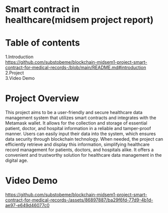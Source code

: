 # Smart contract in healthcare(midsem project report)
# Table of contents
1.Introduction<br /> 
https://github.com/substobeme/blockchain-midsem1-project-smart-contract-for-medical-records-/blob/main/README.md#introduction
2.Project<br/>
3.Video Demo


# Project Overview
This project aims to be a user-friendly and secure healthcare data management system that utilizes smart contracts and integrates with the Metamask wallet. It allows for the collection and storage of essential patient, doctor, and hospital information in a reliable and tamper-proof manner. Users can easily input their data into the system, which ensures data security through blockchain technology. When needed, the project can efficiently retrieve and display this information, simplifying healthcare record management for patients, doctors, and hospitals alike. It offers a convenient and trustworthy solution for healthcare data management in the digital age.

# Video Demo
https://github.com/substobeme/blockchain-midsem1-project-smart-contract-for-medical-records-/assets/86897887/ba29f6fd-77d9-4b1d-ae97-e649d46077c0
